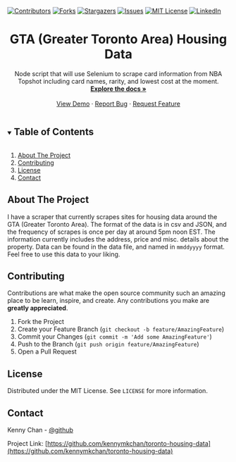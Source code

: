 [![Contributors][contributors-shield]][contributors-url]
[![Forks][forks-shield]][forks-url]
[![Stargazers][stars-shield]][stars-url]
[![Issues][issues-shield]][issues-url]
[![MIT License][license-shield]][license-url]
[![LinkedIn][linkedin-shield]][linkedin-url]


<!-- PROJECT LOGO -->
<p align="center">
  <h1 align="center">GTA (Greater Toronto Area) Housing Data</h1>

  <p align="center">
    Node script that will use Selenium to scrape card information from NBA Topshot including card names, rarity, and lowest cost at the moment.
    <br />
    <a href="https://github.com/kennymkchan/toronto-housing-data"><strong>Explore the docs »</strong></a>
    <br />
    <br />
    <a href="https://github.com/kennymkchan/toronto-housing-data">View Demo</a>
    ·
    <a href="https://github.com/kennymkchan/toronto-housing-data/issues">Report Bug</a>
    ·
    <a href="https://github.com/kennymkchan/toronto-housing-data/issues">Request Feature</a>
  </p>
</p>



<!-- TABLE OF CONTENTS -->
<details open="open">
  <summary><h2 style="display: inline-block">Table of Contents</h2></summary>
  <ol>
    <li>
      <a href="#about-the-project">About The Project</a>
    </li>
    <li><a href="#contributing">Contributing</a></li>
    <li><a href="#license">License</a></li>
    <li><a href="#contact">Contact</a></li>
  </ol>
</details>


<!-- ABOUT THE PROJECT -->
## About The Project

I have a scraper that currently scrapes sites for housing data around the GTA (Greater Toronto Area). The format of the data is in csv and JSON, and the frequency of scrapes is once per day at around 5pm noon EST. The information currently includes the address, price and misc. details about the property. Data can be found in the data file, and named in `mmddyyyy` format. Feel free to use this data to your liking.

<!-- CONTRIBUTING -->
## Contributing

Contributions are what make the open source community such an amazing place to be learn, inspire, and create. Any contributions you make are **greatly appreciated**.

1. Fork the Project
2. Create your Feature Branch (`git checkout -b feature/AmazingFeature`)
3. Commit your Changes (`git commit -m 'Add some AmazingFeature'`)
4. Push to the Branch (`git push origin feature/AmazingFeature`)
5. Open a Pull Request

<!-- LICENSE -->
## License

Distributed under the MIT License. See `LICENSE` for more information.

<!-- CONTACT -->
## Contact

Kenny Chan - [@github](https://github.com/kennymkchan)

Project Link: [https://github.com/kennymkchan/toronto-housing-data](https://github.com/kennymkchan/toronto-housing-data)


<!-- MARKDOWN LINKS & IMAGES -->
<!-- https://www.markdownguide.org/basic-syntax/#reference-style-links -->
[contributors-shield]: https://img.shields.io/github/contributors/kennymkchan/toronto-housing-data.svg?style=for-the-badge
[contributors-url]: https://github.com/kennymkchan/toronto-housing-data/graphs/contributors
[forks-shield]: https://img.shields.io/github/forks/kennymkchan/toronto-housing-data.svg?style=for-the-badge
[forks-url]: https://github.com/kennymkchan/toronto-housing-data/network/members
[stars-shield]: https://img.shields.io/github/stars/kennymkchan/toronto-housing-data.svg?style=for-the-badge
[stars-url]: https://github.com/kennymkchan/toronto-housing-data/stargazers
[issues-shield]: https://img.shields.io/github/issues/kennymkchan/toronto-housing-data.svg?style=for-the-badge
[issues-url]: https://github.com/kennymkchan/toronto-housing-data/issues
[license-shield]: https://img.shields.io/github/license/kennymkchan/toronto-housing-data.svg?style=for-the-badge
[license-url]: https://github.com/kennymkchan/toronto-housing-data/blob/master/LICENSE
[linkedin-shield]: https://img.shields.io/badge/-LinkedIn-black.svg?style=for-the-badge&logo=linkedin&colorB=555
[linkedin-url]: https://linkedin.com/in/kennymchan
